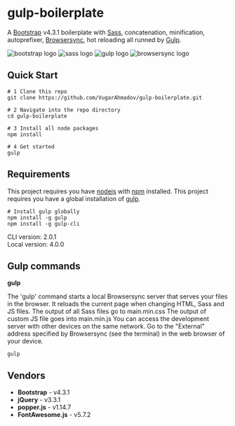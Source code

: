 # gulp-boilerplate
A [Bootstrap](https://getbootstrap.com/) v4.3.1 boilerplate with [Sass](http://sass-lang.com/), concatenation, minification, autoprefixer, [Browsersync](https://www.browsersync.io/), hot reloading all runned by [Gulp](https://gulpjs.com/).

![bootstrap logo](https://user-images.githubusercontent.com/10498583/31125543-e2a88c2c-a848-11e7-87b0-d20ea38d41d0.jpg)
![sass logo](https://user-images.githubusercontent.com/10498583/31125541-e2a732e6-a848-11e7-959d-7d7b0c138124.jpg)
![gulp logo](https://user-images.githubusercontent.com/10498583/31125542-e2a78b88-a848-11e7-8ac5-c396f46e811f.jpg)
![browsersync logo](https://user-images.githubusercontent.com/10498583/31125540-e2a6eed0-a848-11e7-817a-69c5619f772a.jpg)

## Quick Start
```
# 1 Clone this repo
git clone https://github.com/VugarAhmadov/gulp-boilerplate.git

# 2 Navigate into the repo directory
cd gulp-boilerplate

# 3 Install all node packages
npm install

# 4 Get started
gulp
```

## Requirements
This project requires you have [nodejs](https://nodejs.org/en/) with [npm](https://www.npmjs.com/get-npm) installed.
This project requires you have a global installation of [gulp](http://gulpjs.com/).

```
# Install gulp globally
npm install -g gulp
npm install -g gulp-cli
```

CLI version: 2.0.1<br/>
Local version: 4.0.0


## Gulp commands
**gulp**

The 'gulp' command starts a local Browsersync server that serves your files in the browser.
It reloads the current page when changing HTML, Sass and JS files.
The output of all Sass files go to main.min.css
The output of custom JS file goes into main.min.js
You can access the development server with other devices on the same network. Go to the "External" address specified by Browsersync (see the terminal) in the web browser of your device.
```
gulp 
```

## Vendors
* **Bootstrap** - v4.3.1
* **jQuery** - v3.3.1
* **popper.js** - v1.14.7
* **FontAwesome.js** - v5.7.2
